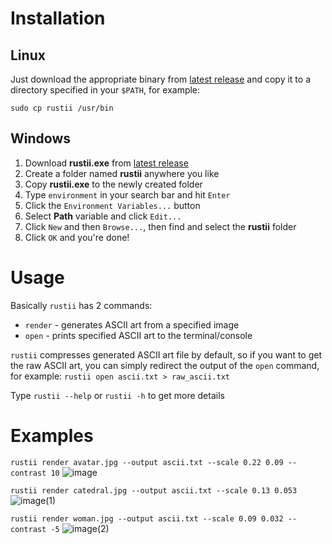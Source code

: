 
# Installation

## Linux
Just download the appropriate binary from [latest release](https://github.com/ndr3www/rustii/releases/latest) and copy it to a directory specified in your `$PATH`, for example:

`sudo cp rustii /usr/bin`

## Windows
1. Download **rustii.exe** from [latest release](https://github.com/ndr3www/rustii/releases/latest)
2. Create a folder named **rustii** anywhere you like
3. Copy **rustii.exe** to the newly created folder
4. Type `environment` in your search bar and hit `Enter`
5. Click the `Environment Variables...` button
6. Select **Path** variable and click `Edit...`
7. Click `New` and then `Browse...`, then find and select the **rustii** folder
8. Click `OK` and you're done!
# Usage
Basically `rustii` has 2 commands:
- `render` - generates ASCII art from a specified image
- `open` - prints specified ASCII art to the terminal/console

`rustii` compresses generated ASCII art file by default, so if you want to get the raw ASCII art, you can simply redirect the output of the `open` command, for example: `rustii open ascii.txt > raw_ascii.txt`

Type `rustii --help` or `rustii -h` to get more details

# Examples
`rustii render avatar.jpg --output ascii.txt --scale 0.22 0.09 --contrast 10`
![image](https://github.com/ndr3www/rustii/assets/164680506/75be086c-67c5-4e84-a3f3-3c65d4af80ec)

`rustii render catedral.jpg --output ascii.txt --scale 0.13 0.053`
![image(1)](https://github.com/ndr3www/rustii/assets/164680506/26d32faf-1748-4c36-b6f7-525d30b38fe2)

`rustii render woman.jpg --output ascii.txt --scale 0.09 0.032 --contrast -5`
![image(2)](https://github.com/ndr3www/rustii/assets/164680506/4c7d2e76-3536-4e92-9e4d-98cc1d1a502a)

